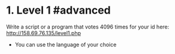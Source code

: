 # 1. Level 1 #advanced
Write a script or a program that votes 4096 times for your id here: http://158.69.76.135/level1.php

* You can use the language of your choice
